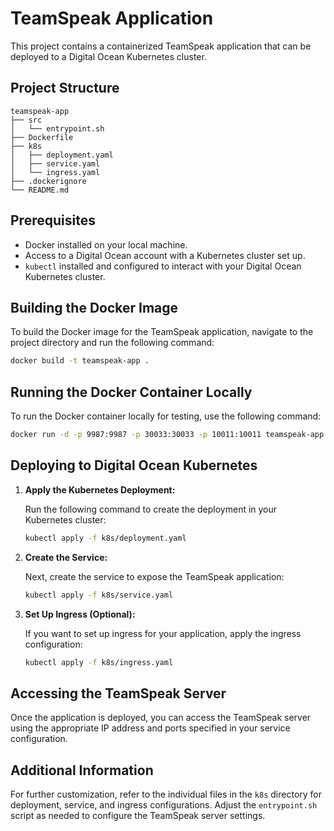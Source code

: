 # TeamSpeak Application

This project contains a containerized TeamSpeak application that can be deployed to a Digital Ocean Kubernetes cluster.

## Project Structure

```
teamspeak-app
├── src
│   └── entrypoint.sh
├── Dockerfile
├── k8s
│   ├── deployment.yaml
│   ├── service.yaml
│   └── ingress.yaml
├── .dockerignore
└── README.md
```

## Prerequisites

- Docker installed on your local machine.
- Access to a Digital Ocean account with a Kubernetes cluster set up.
- `kubectl` installed and configured to interact with your Digital Ocean Kubernetes cluster.

## Building the Docker Image

To build the Docker image for the TeamSpeak application, navigate to the project directory and run the following command:

```bash
docker build -t teamspeak-app .
```

## Running the Docker Container Locally

To run the Docker container locally for testing, use the following command:

```bash
docker run -d -p 9987:9987 -p 30033:30033 -p 10011:10011 teamspeak-app
```

## Deploying to Digital Ocean Kubernetes

1. **Apply the Kubernetes Deployment:**

   Run the following command to create the deployment in your Kubernetes cluster:

   ```bash
   kubectl apply -f k8s/deployment.yaml
   ```

2. **Create the Service:**

   Next, create the service to expose the TeamSpeak application:

   ```bash
   kubectl apply -f k8s/service.yaml
   ```

3. **Set Up Ingress (Optional):**

   If you want to set up ingress for your application, apply the ingress configuration:

   ```bash
   kubectl apply -f k8s/ingress.yaml
   ```

## Accessing the TeamSpeak Server

Once the application is deployed, you can access the TeamSpeak server using the appropriate IP address and ports specified in your service configuration.

## Additional Information

For further customization, refer to the individual files in the `k8s` directory for deployment, service, and ingress configurations. Adjust the `entrypoint.sh` script as needed to configure the TeamSpeak server settings.